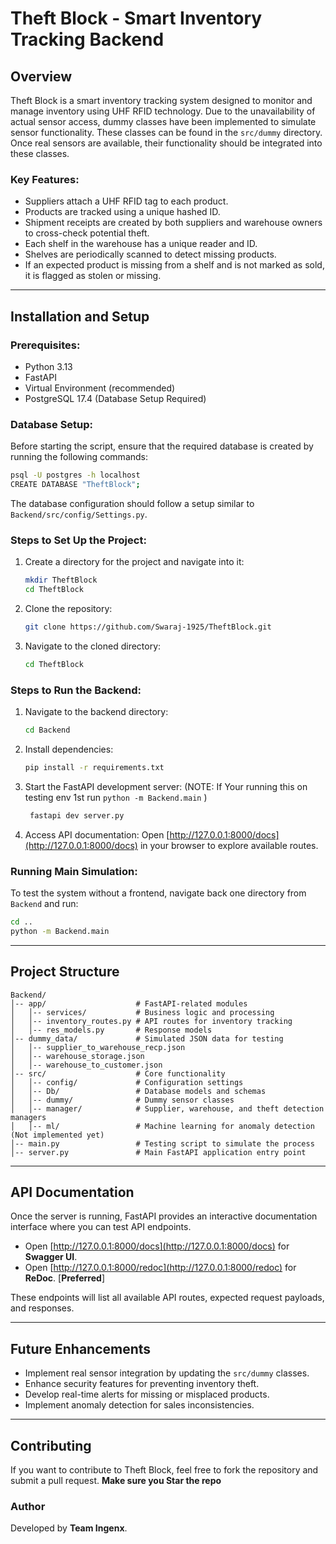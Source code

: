 # Theft Block - Smart Inventory Tracking Backend

## Overview

Theft Block is a smart inventory tracking system designed to monitor and manage inventory using UHF RFID technology. Due to the unavailability of actual sensor access, dummy classes have been implemented to simulate sensor functionality. These classes can be found in the `src/dummy` directory. Once real sensors are available, their functionality should be integrated into these classes.

### Key Features:

- Suppliers attach a UHF RFID tag to each product.
- Products are tracked using a unique hashed ID.
- Shipment receipts are created by both suppliers and warehouse owners to cross-check potential theft.
- Each shelf in the warehouse has a unique reader and ID.
- Shelves are periodically scanned to detect missing products.
- If an expected product is missing from a shelf and is not marked as sold, it is flagged as stolen or missing.

---

## Installation and Setup

### Prerequisites:

- Python 3.13
- FastAPI
- Virtual Environment (recommended)
- PostgreSQL 17.4 (Database Setup Required)

### Database Setup:

Before starting the script, ensure that the required database is created by running the following commands:

```sh
psql -U postgres -h localhost
CREATE DATABASE "TheftBlock";
```

The database configuration should follow a setup similar to `Backend/src/config/Settings.py`.

### Steps to Set Up the Project:

1. Create a directory for the project and navigate into it:
   ```sh
   mkdir TheftBlock
   cd TheftBlock
   ```
2. Clone the repository:
   ```sh
   git clone https://github.com/Swaraj-1925/TheftBlock.git
   ```
3. Navigate to the cloned directory:
   ```sh
   cd TheftBlock
   ```

### Steps to Run the Backend:

1. Navigate to the backend directory:
   ```sh
   cd Backend
   ```
2. Install dependencies:
   ```sh
   pip install -r requirements.txt
   ```
3. Start the FastAPI development server: (NOTE: If Your running this on testing env 1st run `python -m Backend.main` )
   ```sh
    fastapi dev server.py
   ```
4. Access API documentation:
   Open [http://127.0.0.1:8000/docs](http://127.0.0.1:8000/docs) in your browser to explore available routes.

### Running Main Simulation:

To test the system without a frontend, navigate back one directory from `Backend` and run:

```sh
cd ..
python -m Backend.main
```

---

## Project Structure

```
Backend/
│-- app/                    # FastAPI-related modules
│   │-- services/           # Business logic and processing
│   │-- inventory_routes.py # API routes for inventory tracking
│   │-- res_models.py       # Response models
│-- dummy_data/             # Simulated JSON data for testing
│   │-- supplier_to_warehouse_recp.json
│   │-- warehouse_storage.json
│   │-- warehouse_to_customer.json
│-- src/                    # Core functionality
│   │-- config/             # Configuration settings
│   │-- Db/                 # Database models and schemas
│   │-- dummy/              # Dummy sensor classes
│   │-- manager/            # Supplier, warehouse, and theft detection managers
│   │-- ml/                 # Machine learning for anomaly detection (Not implemented yet)
│-- main.py                 # Testing script to simulate the process
│-- server.py               # Main FastAPI application entry point
```

---

## API Documentation

Once the server is running, FastAPI provides an interactive documentation interface where you can test API endpoints.

- Open [http://127.0.0.1:8000/docs](http://127.0.0.1:8000/docs) for **Swagger UI**.
- Open [http://127.0.0.1:8000/redoc](http://127.0.0.1:8000/redoc) for **ReDoc**. [**Preferred**]

These endpoints will list all available API routes, expected request payloads, and responses.

---

## Future Enhancements

- Implement real sensor integration by updating the `src/dummy` classes.
- Enhance security features for preventing inventory theft.
- Develop real-time alerts for missing or misplaced products.
- Implement anomaly detection for sales inconsistencies.

---

## Contributing

If you want to contribute to Theft Block, feel free to fork the repository and submit a pull request. **Make sure you Star the repo**

### Author

Developed by **Team Ingenx**.


